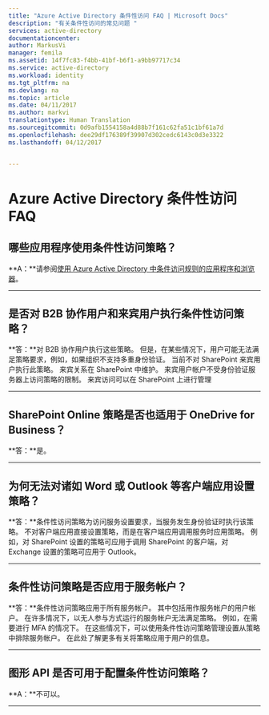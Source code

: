 ```yaml
---
title: "Azure Active Directory 条件性访问 FAQ | Microsoft Docs"
description: "有关条件性访问的常见问题 "
services: active-directory
documentationcenter: 
author: MarkusVi
manager: femila
ms.assetid: 14f7fc83-f4bb-41bf-b6f1-a9bb97717c34
ms.service: active-directory
ms.workload: identity
ms.tgt_pltfrm: na
ms.devlang: na
ms.topic: article
ms.date: 04/11/2017
ms.author: markvi
translationtype: Human Translation
ms.sourcegitcommit: 0d9afb1554158a4d88b7f161c62fa51c1bf61a7d
ms.openlocfilehash: dee29df176389f39907d302cedc6143c0d3e3322
ms.lasthandoff: 04/12/2017


---
```

# <a name="azure-active-directory-conditional-access-faq"></a>Azure Active Directory 条件性访问 FAQ

## <a name="which-applications-work-with-conditional-access-policies"></a>哪些应用程序使用条件性访问策略？

**A：**请参阅[使用 Azure Active Directory 中条件访问规则的应用程序和浏览器](active-directory-conditional-access-supported-apps.md)。

---

## <a name="are-conditional-access-policies-enforced-for-b2b-collaboration-and-guest-users"></a>是否对 B2B 协作用户和来宾用户执行条件性访问策略？
**答：**对 B2B 协作用户执行这些策略。 但是，在某些情况下，用户可能无法满足策略要求，例如，如果组织不支持多重身份验证。 当前不对 SharePoint 来宾用户执行此策略。 来宾关系在 SharePoint 中维护。 来宾用户帐户不受身份验证服务器上访问策略的限制。 来宾访问可以在 SharePoint 上进行管理

---

## <a name="does-a-sharepoint-online-policy-also-apply-to-onedrive-for-business"></a>SharePoint Online 策略是否也适用于 OneDrive for Business？
**答：**是。

---

## <a name="why-cant-i-set-a-policy-on-client-apps-like-word-or-outlook"></a>为何无法对诸如 Word 或 Outlook 等客户端应用设置策略？
**答：**条件性访问策略为访问服务设置要求，当服务发生身份验证时执行该策略。 不对客户端应用直接设置策略，而是在客户端应用调用服务时应用策略。 例如，对 SharePoint 设置的策略可应用于调用 SharePoint 的客户端，对 Exchange 设置的策略可应用于 Outlook。

--- 

## <a name="does-a-conditional-access-policy-apply-to-service-accounts"></a>条件性访问策略是否应用于服务帐户？
**答：**条件性访问策略应用于所有服务帐户。 其中包括用作服务帐户的用户帐户。 在许多情况下，以无人参与方式运行的服务帐户无法满足策略。 例如，在需要进行 MFA 的情况下。 在这些情况下，可以使用条件性访问策略管理设置从策略中排除服务帐户。 在此处了解更多有关将策略应用于用户的信息。

---

## <a name="are-graph-apis-available-to-configure-configure-conditional-access-policies"></a>图形 API 是否可用于配置条件性访问策略？
**A：**不可以。 

---
